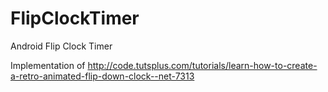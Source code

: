 # FlipClockTimer
Android Flip Clock Timer

Implementation of http://code.tutsplus.com/tutorials/learn-how-to-create-a-retro-animated-flip-down-clock--net-7313
